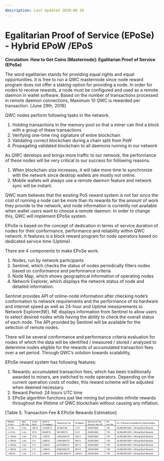 ```yaml
---
description: Last Updated 2020-06-16
---
```


# Egalitarian Proof of Service \(EPoSe\) - Hybrid EPoW /EPoS

**Circulation: How to Get Coins \[Masternode\]: Egalitarian Proof of Service \(EPoSe\)**

The word egalitarian stands for providing equal rights and equal opportunities. It is free to run a QWC masternode since node reward program does not offer a staking option for providing a node. In order for nodes to receive rewards, a node must be configured and used as a remote daemon in wallet software. Based on the number of transactions processed in remote daemon connections, Maximum 10 QWC is rewarded per transaction. \[June 29th, 2018\]

QWC nodes perform following tasks in the network.

1. Holding transactions in the memory pool so that a miner can find a block with a group of these transactions
2. Verifying one-time ring signature of entire blockchain
3. Validating correct blockchain during a chain split from PoW
4. Propagating validated blockchain to all daemons running in our network

As QWC develops and brings more traffic to our network, the performance of these nodes will be very critical to our success for following reasons.

1. When blockchain size increases, it will take more time to synchronize with the network since desktop wallets are mostly not online.
2. Mobile wallets will always use a remote daemon feature and network sync will be instant.

QWC team believes that the existing PoS reward system is not fair since the cost of running a node can be more than its rewards for the amount of work they provide to the network, and node information is currently not available when wallet users want to choose a remote daemon. In order to change this, QWC will implement EPoSe system.

EPoSe is based on the concept of dedication in terms of service duration of nodes for their conformance, performance and reliability within QWC network. It features is a block reward program for node operators based on dedicated service time \(Uptime\).

There are 4 components to make EPoSe work.

1. Nodes, run by network participants
2. Sentinel, which checks the status of nodes periodically filters nodes based on conformance and performance criteria
3. Node Map, which shows geographical information of operating nodes
4. Network Explorer, which displays the network status of node and detailed information.

Sentinel provides API of online-node information after checking node’s conformation to network requirements and the performance of its hardware and internet speed as well as 24-hour and Uptime measurements to Network Explorer\(NE\). NE displays information from Sentinel to allow users to select desired nodes while having the ability to check the overall status of each node. The API provided by Sentinel will be available for the selection of remote nodes.

There will be several conformance and performance criteria evaluation for nodes of which the data will be identified / measured / stored / analyzed to determine nodes eligible for the rewards of accumulated transaction fees over a set period. Through QWC’s solution towards scalability,

EPoSe reward system has following features:

1. Rewards: accumulated transaction fees, which has been traditionally awarded to miners, are switched to node operators. Depending on the current operation costs of nodes, this reward scheme will be adjusted when deemed necessary.
2. Reward Period: 24 hours UTC time
3. EPoSe algorithm functions just like mining but provides infinite rewards throughout the lifetime of QWC blockchain without causing any inflation.

\[Table 5. Transaction Fee & EPoSe Rewards Estimation\]

![Click to enlarge the table](../../.gitbook/assets/5%20%281%29.png)

